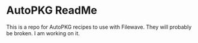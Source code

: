 # AutoPKG ReadMe

This is a repo for AutoPKG recipes to use with Filewave. 
They will probably be broken. I am working on it.
